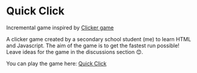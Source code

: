 # Quick Click
Incremental game inspired by [Clicker game](https://www.tetralark.com/ClickerJs/)

A clicker game created by a secondary school student (me) to learn HTML and Javascript. The aim of the game is to get the fastest run possible! Leave ideas for the game in the discussions section &#128522;.

You can play the game here:
[Quick Click](https://quickclickgame.github.io/quickclick/)
